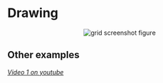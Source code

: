 # Drawing

<p align="center">
  <img src="https://github.com/planelles20/modern-openGL-practice/blob/master/example8/result/result8_1.gif?raw=true" alt="grid screenshot figure"/>
</p>

## Other examples

*[Video 1 on youtube](https://www.youtube.com/watch?v=GRuQ17uaSx0&feature=youtu.be)*
